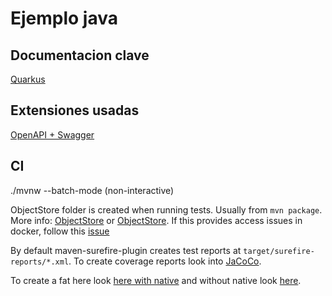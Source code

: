 # Ejemplo java

## Documentacion clave

[Quarkus](https://quarkus.io/guides/)

## Extensiones usadas

[OpenAPI + Swagger](https://quarkus.io/guides/openapi-swaggerui-guide)

## CI

./mvnw --batch-mode (non-interactive)

ObjectStore folder is created when running tests. Usually from `mvn package`. More info: [ObjectStore](https://docs.jboss.org/jbosstm/docs/4.2/javadoc/jts/com/arjuna/ats/arjuna/objectstore/package-summary.html) or [ObjectStore](https://en.wikipedia.org/wiki/ObjectStore). If this provides access issues in docker, follow this [issue](https://github.com/quarkusio/quarkus/issues/2702)

By default maven-surefire-plugin creates test reports at `target/surefire-reports/*.xml`. To create coverage reports look into [JaCoCo](https://quarkus.io/guides/tests-with-coverage-guide#measuring-the-coverage-of-junit-tests-using-jacoco).

To create a fat here look [here with native](https://www.baeldung.com/quarkus-io) and without native look [here](https://quarkus.io/guides/maven-tooling#uber-jar-maven).
